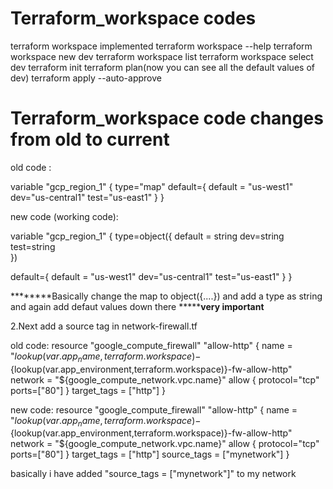 # Terraform_workspace codes
terraform workspace implemented 
terraform workspace --help
terraform workspace new dev
terraform workspace list
terraform workspace select dev
terraform init
terraform plan(now you can see all the default values of dev)
terraform apply --auto-approve

# Terraform_workspace code changes from old to current 
old code :

variable "gcp_region_1" {
  type="map"
  default={
      default = "us-west1"
      dev="us-central1"
      test="us-east1"
  }
}

new code (working code):

variable "gcp_region_1" {
  type=object({
    default = string
    dev=string
    test=string  
  })

  default={
      default = "us-west1"
      dev="us-central1"
      test="us-east1"
  }
}


********Basically change the map to object({....}) and add a type as string and again add defaut values down there *************very important********

2.Next add a source tag in network-firewall.tf 

old code:
resource "google_compute_firewall" "allow-http" {
  name = "${lookup(var.app_name,terraform.workspace)}-${lookup(var.app_environment,terraform.workspace)}-fw-allow-http"
  network = "${google_compute_network.vpc.name}"
  allow {
    protocol="tcp"
    ports=["80"]
  }
  target_tags = ["http"]
}

new code:
resource "google_compute_firewall" "allow-http" {
  name = "${lookup(var.app_name,terraform.workspace)}-${lookup(var.app_environment,terraform.workspace)}-fw-allow-http"
  network = "${google_compute_network.vpc.name}"
  allow {
    protocol="tcp"
    ports=["80"]
  }
  target_tags = ["http"]
  source_tags = ["mynetwork"]
}

basically i have added "source_tags = ["mynetwork"]"  to my network
